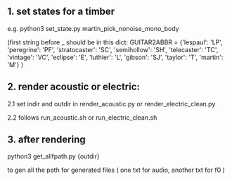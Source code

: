 ## 1. set states for a timber

e.g. python3 set_state.py martin_pick_nonoise_mono_body

(first string before _ should be in this dict:
GUITAR2ABBR = {'lespaul': 'LP', 'peregrine': 'PF', 'stratocaster': 'SC', 'semihollow': 'SH',
               'telecaster': 'TC', 'vintage': 'VC', 'eclipse': 'E',
               'luthier': 'L', 'gibson': 'SJ', 'taylor': 'T', 'martin': 'M'}
)


## 2. render acoustic or electric:

2.1 set indir and outdir in render_acoustic.py or render_electric_clean.py

2.2 follows run_acoustic.sh or run_electric_clean.sh


## 3. after rendering

python3 get_allfpath.py {outdir} 

to gen all the path for generated files ( one txt for audio, another txt for f0 )
